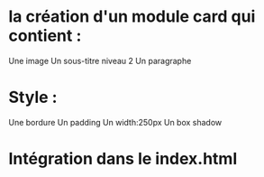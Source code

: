 # la création d'un module card qui contient : 

Une image
Un sous-titre niveau 2
Un paragraphe

# Style :

Une bordure
Un padding 
Un width:250px
Un box shadow

# Intégration dans le index.html

